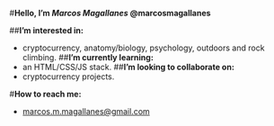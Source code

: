 #**Hello, I’m _Marcos Magallanes_ @marcosmagallanes** 


##**I’m interested in:**
  - cryptocurrency, anatomy/biology, psychology, outdoors and rock climbing.
##**I’m currently learning:**
  - an HTML/CSS/JS stack.
##**I’m looking to collaborate on:**
  - cryptocurrency projects.


#**How to reach me:**
  - marcos.m.magallanes@gmail.com

<!---
marcosmagallanes/marcosmagallanes is a ✨ special ✨ repository because its `README.md` (this file) appears on your GitHub profile.
You can click the Preview link to take a look at your changes.
--->
